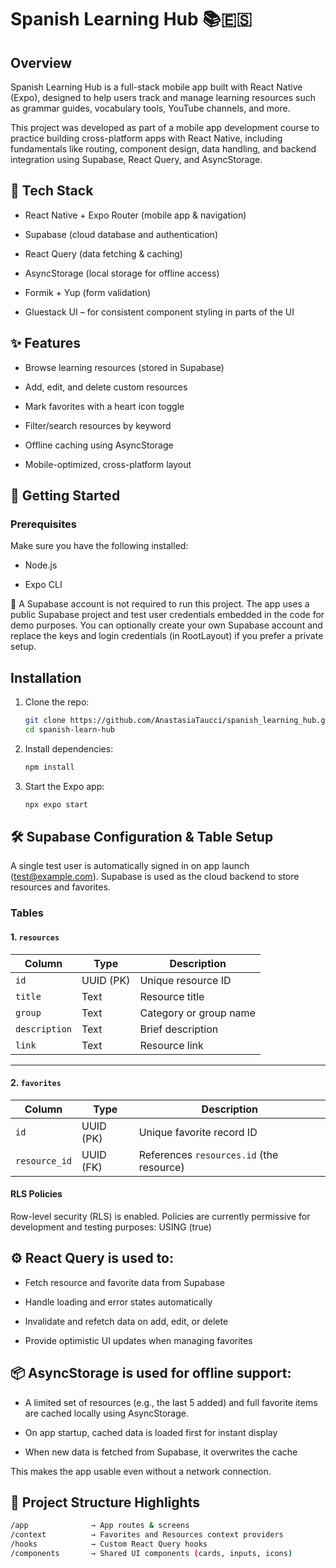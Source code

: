 # Spanish Learning Hub 📚🇪🇸

## Overview  
Spanish Learning Hub is a full-stack mobile app built with React Native (Expo), designed to help users track and manage learning resources such as grammar guides, vocabulary tools, YouTube channels, and more.

This project was developed as part of a mobile app development course to practice building cross-platform apps with React Native, including fundamentals like routing, component design, data handling, and backend integration using Supabase, React Query, and AsyncStorage.

## 🔧 Tech Stack
- React Native + Expo Router (mobile app & navigation)

- Supabase (cloud database and authentication)

- React Query (data fetching & caching)

- AsyncStorage (local storage for offline access)

- Formik + Yup (form validation)

- Gluestack UI – for consistent component styling in parts of the UI

## ✨ Features

- Browse learning resources (stored in Supabase)

- Add, edit, and delete custom resources

- Mark favorites with a heart icon toggle

- Filter/search resources by keyword

- Offline caching using AsyncStorage

- Mobile-optimized, cross-platform layout


## 🚀 Getting Started

### Prerequisites

Make sure you have the following installed:

- Node.js

- Expo CLI

🔐 A Supabase account is not required to run this project.
The app uses a public Supabase project and test user credentials embedded in the code for demo purposes.
You can optionally create your own Supabase account and replace the keys and login credentials (in RootLayout) if you prefer a private setup.


## Installation

1. Clone the repo:

   ```bash
   git clone https://github.com/AnastasiaTaucci/spanish_learning_hub.git
   cd spanish-learn-hub

2. Install dependencies:

   ```bash
   npm install

3. Start the Expo app:

   ```bash
   npx expo start
   
## 🛠 Supabase Configuration & Table Setup

A single test user is automatically signed in on app launch (test@example.com). Supabase is used as the cloud backend to store resources and favorites.

### Tables

#### 1. `resources`

| Column       | Type           | Description            |
|--------------|----------------|------------------------|
| `id`         | UUID (PK)      | Unique resource ID     |
| `title`      | Text           | Resource title         |
| `group`      | Text           | Category or group name |
| `description`| Text           | Brief description      |
| `link`       | Text           | Resource link          |

---

#### 2. `favorites`

| Column        | Type           | Description                              |
|---------------|----------------|------------------------------------------|
| `id`          | UUID (PK)      | Unique favorite record ID                |
| `resource_id` | UUID (FK)      | References `resources.id` (the resource) |


#### RLS Policies

Row-level security (RLS) is enabled. Policies are currently permissive for development and testing purposes: USING (true)

## ⚙️ React Query is used to:

- Fetch resource and favorite data from Supabase

- Handle loading and error states automatically

- Invalidate and refetch data on add, edit, or delete

- Provide optimistic UI updates when managing favorites


## 📦 AsyncStorage is used for offline support:

- A limited set of resources (e.g., the last 5 added) and full favorite items are cached locally using AsyncStorage.

- On app startup, cached data is loaded first for instant display

- When new data is fetched from Supabase, it overwrites the cache

This makes the app usable even without a network connection.


## 📁 Project Structure Highlights

   ```bash
   /app              → App routes & screens
   /context          → Favorites and Resources context providers
   /hooks            → Custom React Query hooks
   /components       → Shared UI components (cards, inputs, icons)

